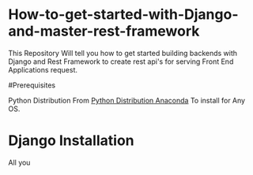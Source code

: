 # How-to-get-started-with-Django-and-master-rest-framework
This Repository Will tell you how to get started building backends with Django and Rest Framework to create rest api's for serving Front End Applications request.

#Prerequisites

Python Distribution From [Python Distribution Anaconda](https://www.anaconda.com/distribution/) To install for Any OS.

# Django Installation
All you